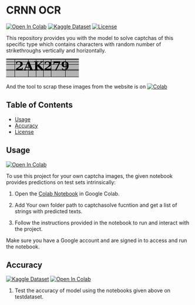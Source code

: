 # CRNN OCR 
[![Open In Colab](https://colab.research.google.com/assets/colab-badge.svg)](https://colab.research.google.com/drive/1Fa_WgMyz9ZrWhPtcJ1DGR5GiQuix_1wM?usp=sharing)
[![Kaggle Dataset](https://img.shields.io/badge/Kaggle-Dataset-blue.svg)](https://www.kaggle.com/datasets/sandeep1507/captchaimgdata)
[![License](https://img.shields.io/badge/license-MIT-blue.svg)](https://opensource.org/licenses/MIT)

This repository provides you with the model to solve captchas of this specific type which contains characters with random number of strikethroughs vertically and horizontally.

![Image Alt Text](Data/testset/2AK279.jpeg)

And the tool to scrap these images from the website is on [![Colab](https://colab.research.google.com/assets/colab-badge.svg)](https://colab.research.google.com/drive/1cjwTIkQuU0ZUtSY8QKtg69gHR5PLnKLm?usp=sharing)


## Table of Contents

- [Usage](#usage)
- [Accuracy](#Accuracy)
- [License](#license)

## Usage
[![Open In Colab](https://colab.research.google.com/assets/colab-badge.svg)](https://colab.research.google.com/drive/1mafV7t0o0mPMyH1rObs60o3DNy8KDsUs?usp=sharing)

To use this project for your own captcha images, the given notebook provides predictions on test sets intrinsically:

1. Open the [Colab Notebook](https://colab.research.google.com/drive/1mafV7t0o0mPMyH1rObs60o3DNy8KDsUs?usp=sharing) in Google Colab.

2. Add Your own folder path to captchasolve fucntion and get a list of strings with predicted texts.

3. Follow the instructions provided in the notebook to run and interact with the project.

Make sure you have a Google account and are signed in to access and run the notebook.


## Accuracy

[![Kaggle Dataset](https://img.shields.io/badge/Kaggle-Dataset-blue.svg)](https://www.kaggle.com/code/sandeep1507/testing-model-accuracy)
[![Open In Colab](https://colab.research.google.com/assets/colab-badge.svg)](https://colab.research.google.com/drive/1mafV7t0o0mPMyH1rObs60o3DNy8KDsUs?usp=sharing)

1. Test the accuracy of model using the notebooks given above on testdataset.

